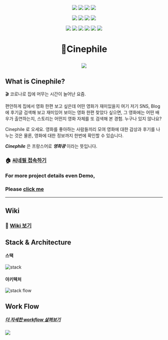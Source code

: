 <p align="center">
<img src="https://img.shields.io/badge/React-61DAFB?style=for-the-badge&logo=React&logoColor=black">
<img src="https://img.shields.io/badge/Redux-764ABC?style=for-the-badge&logo=Redux&logoColor=white">
<img src="https://img.shields.io/badge/JacaScript-F7DF1E?style=for-the-badge&logo=JavaScript&logoColor=black">
<img src="https://img.shields.io/badge/Redux_thunk-764ABC?style=for-the-badge&logo=Redux&logoColor=white">
</p>
<p align="center">
<img src="https://img.shields.io/badge/axios-aa00ff?style=for-the-badge&logo=aws&logoColor=black">
<img src="https://img.shields.io/badge/reactrouter-CA4245?style=for-the-badge&logo=react&logoColor=white">
<img src="https://img.shields.io/badge/Socket.io-010101?style=for-the-badge&logo=Socket.io&logoColor=white">
<img src="https://img.shields.io/badge/Quill-000051?style=for-the-badge&logo=aws&logoColor=black">
</p>
<p align="center">
<img src="https://img.shields.io/badge/Node.js-339933?style=for-the-badge&logo=Node.js&logoColor=white">
<img src="https://img.shields.io/badge/Express-black?style=for-the-badge&logo=aws&logoColor=black">
<img src="https://img.shields.io/badge/Sequelize-2979ff?style=for-the-badge&logo=aws&logoColor=black">
<img src="https://img.shields.io/badge/MySQL-4479A1?style=for-the-badge&logo=MySQL&logoColor=white">
<img src="https://img.shields.io/badge/amazon_AWS-232F3E?style=for-the-badge&logo=AWS&logoColor=white">
<img src="https://img.shields.io/badge/Google_Cloud-4285F4?style=for-the-badge&logo=googlecloud&logoColor=white">
</p>  

# <p align="center">:movie_camera:Cinephile</p>
<p align="center"><img src="https://user-images.githubusercontent.com/68689478/103263006-f9145900-49e9-11eb-8674-c0d732fecbf5.png"></p>

## What is Cinephile?

:clapper: 코로나로 집에 머무는 시간이 늘어난 요즘.

편안하게 집에서 영화 한편 보고 싶은데
어떤 영화가 재미있을지 여기 저기 SNS, Blog 에 후기글 검색해 보고 
재미있어 보이는 영화 한편 찾았다 싶으면, 
그 영화에는 어떤 배우가 출연하는지, 스토리는 어떤지 영화 자체를 또 검색해 본 경험. 
누구나 있지 않나요?

Cinephile 로 오세요. 영화를 좋아하는 사람들끼리 모여 영화에 대한 감상과 후기를 나누는 것은 물론, 영화에 대한 정보까지 한번에 확인할 수 있습니다.

*__Cinephile__* 은 프랑스어로 *__영화광__* 이라는 뜻입니다.

### :house: [씨네필 접속하기](https://cinephile.tk)
### For more project details even Demo,  
### Please [click me](https://www.notion.so/12-Rudolph-Cinephile-4b3fc2c4d8f641bab0ba4a0c53b4690e)
***

## Wiki
### :book: [Wiki 보기](https://github.com/codestates/cinephile_client/wiki)

## Stack & Architecture
#### 스택
![stack](https://user-images.githubusercontent.com/62457072/102741941-03ee3e80-4397-11eb-928c-8064a6575e84.png)

#### 아키텍처
![stack flow](https://user-images.githubusercontent.com/62457072/102741946-08b2f280-4397-11eb-8817-cdcd0cb0fa4b.png)

## Work Flow
##### [더 자세한 workflow 살펴보기](https://github.com/codestates/cinephile_client/wiki/%EA%B8%B0%EB%8A%A5-Flow)
![](https://user-images.githubusercontent.com/62503456/102741274-46af1700-4395-11eb-84a4-a7c72532a50a.jpg)
